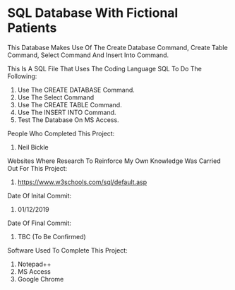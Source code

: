 # SQL Database With Fictional Patients
 This Database Makes Use Of The Create Database Command, Create Table Command, Select Command And Insert Into Command.

This Is A SQL File That Uses The Coding Language SQL To Do The Following:
1. Use The CREATE DATABASE Command.
2. Use The Select Command
3. Use The CREATE TABLE Command.
4. Use The INSERT INTO Command.
5. Test The Database On MS Access.

People Who Completed This Project:

1. Neil Bickle

Websites Where Research To Reinforce My Own Knowledge Was Carried Out For This Project:

1. https://www.w3schools.com/sql/default.asp

Date Of Inital Commit: 

1. 01/12/2019

Date Of Final Commit:

1. TBC (To Be Confirmed)

Software Used To Complete This Project:

1. Notepad++
2. MS Access
3. Google Chrome


